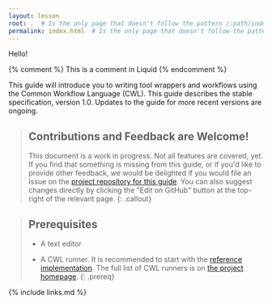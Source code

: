 ```yaml
---
layout: lesson
root: .  # Is the only page that doesn't follow the pattern /:path/index.html
permalink: index.html  # Is the only page that doesn't follow the pattern /:path/index.html
---
```

Hello!

<!-- this is an html comment -->

{% comment %} This is a comment in Liquid {% endcomment %}

This guide will introduce you to writing tool wrappers and workflows using the Common Workflow Language (CWL). This guide describes the stable specification, version 1.0. Updates to the guide for more recent versions are ongoing.

> ## Contributions and Feedback are Welcome!
> This document is a work in progress. Not all features are covered, yet.
> If you find that something is missing from this guide,
> or if you'd like to provide other feedback,
> we would be delighted if you would file an Issue on the
> [project repository for this guide][repo].
> You can also suggest changes directly
> by clicking the "Edit on GitHub" button at the top-right
> of the relevant page.
{: .callout}

> ## Prerequisites
>
> * A text editor
>
> * A CWL runner. It is recommended to start with the [reference implementation][cwltool-install]. The full list of CWL runners is on [the project homepage][cwl-runners-list].
{: .prereq}

[cwl-runners-list]: https://www.commonwl.org/#Implementations
[cwltool-install]: https://github.com/common-workflow-language/cwltool#install
[repo]: https://github.com/common-workflow-language/user-guide/issues
{% include links.md %}
